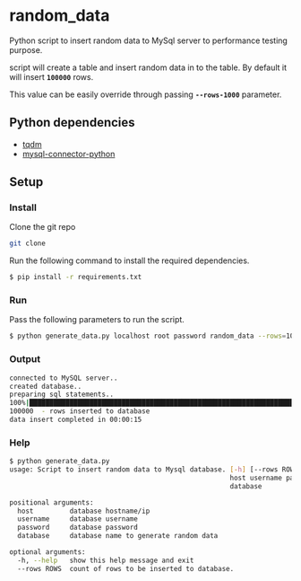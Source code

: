 # random_data
Python script to insert random data to MySql server to performance testing purpose.

script will create a table and insert random data in to the table. By default it will insert **`100000`** rows.

This value can be easily override through passing **`--rows-1000`** parameter.

## Python dependencies
   - [tqdm](https://github.com/tqdm/tqdm)
   - [mysql-connector-python](https://dev.mysql.com/downloads/connector/python/)
   
## Setup
### Install
Clone the git repo
```bash
git clone 
```
Run the following command to install the required dependencies.
```bash
$ pip install -r requirements.txt
``` 
### Run
Pass the following parameters to run the script.
```bash
$ python generate_data.py localhost root password random_data --rows=100000
```
### Output
```bash
connected to MySQL server..
created database..
preparing sql statements..
100%|█████████████████████████████████████████████████████████████████████████████████████████████████████████████████████████████████████████████████| 100000/100000 [00:15<00:00, 6398.04it/s]
100000  - rows inserted to database
data insert completed in 00:00:15
```
### Help
```bash
$ python generate_data.py                                                 
usage: Script to insert random data to Mysql database. [-h] [--rows ROWS]
                                                       host username password
                                                       database

positional arguments:
  host         database hostname/ip
  username     database username
  password     database password
  database     database name to generate random data

optional arguments:
  -h, --help   show this help message and exit
  --rows ROWS  count of rows to be inserted to database.

```

